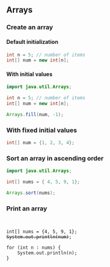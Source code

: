 ## Arrays

### Create an array 

#### Default initialization

```java
int n = 5; // number of items
int[] num = new int[n];
```
#### With initial values 

```java
import java.util.Arrays;

int n = 5; // number of items
int[] num = new int[n];

Arrays.fill(num, -1);

```

### With fixed initial values

```java
int[] num = {1, 2, 3, 4};
```

### Sort an array in ascending order

```java
import java.util.Arrays;

int[] nums = { 4, 5, 9, 1};

Arrays.sort(nums);
```

### Print an array 

```java

```

<pre><code>
int[] nums = {4, 5, 9, 1};
<del>System.out.println(num)</del>;

for (int n : nums) {
    System.out.println(n);
}
</pre></code>
